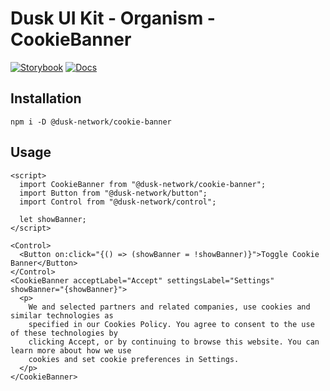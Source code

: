 # Dusk UI Kit - Organism - CookieBanner

[![Storybook](https://img.shields.io/badge/Storybook-Component_Playground-%23FF4785?style=flat&logo=storybook)](https://dusk-network.github.io/dusk-ui-kit/?path=/story/components-atoms-cookie-banner)
[![Docs](https://img.shields.io/badge/Documentation-%235E35CF?style=flat)](https://dusk-network.github.io/dusk-ui-kit/docs/components/atoms/cookie-banner)

## Installation

```
npm i -D @dusk-network/cookie-banner
```

## Usage

<!-- MARKDOWN-AUTO-DOCS:START (CODE:src=../../../examples/src/organisms/cookie-banner/CookieBanner_01.svelte) -->
<!-- The below code snippet is automatically added from ../../../examples/src/organisms/cookie-banner/CookieBanner_01.svelte -->
```svelte
<script>
  import CookieBanner from "@dusk-network/cookie-banner";
  import Button from "@dusk-network/button";
  import Control from "@dusk-network/control";

  let showBanner;
</script>

<Control>
  <Button on:click="{() => (showBanner = !showBanner)}">Toggle Cookie Banner</Button>
</Control>
<CookieBanner acceptLabel="Accept" settingsLabel="Settings" showBanner="{showBanner}">
  <p>
    We and selected partners and related companies, use cookies and similar technologies as
    specified in our Cookies Policy. You agree to consent to the use of these technologies by
    clicking Accept, or by continuing to browse this website. You can learn more about how we use
    cookies and set cookie preferences in Settings.
  </p>
</CookieBanner>
```
<!-- MARKDOWN-AUTO-DOCS:END -->
